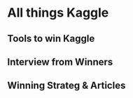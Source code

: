 # All things Kaggle #

## Tools to win Kaggle ##

## Interview from Winners ## 

## Winning Strateg & Articles ##


